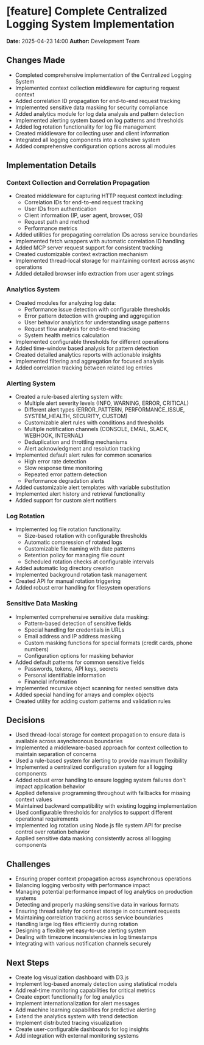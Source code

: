 # [feature] Complete Centralized Logging System Implementation

**Date:** 2025-04-23 14:00
**Author:** Development Team

## Changes Made
- Completed comprehensive implementation of the Centralized Logging System
- Implemented context collection middleware for capturing request context
- Added correlation ID propagation for end-to-end request tracking
- Implemented sensitive data masking for security compliance
- Added analytics module for log data analysis and pattern detection
- Implemented alerting system based on log patterns and thresholds
- Added log rotation functionality for log file management
- Created middleware for collecting user and client information
- Integrated all logging components into a cohesive system
- Added comprehensive configuration options across all modules

## Implementation Details

### Context Collection and Correlation Propagation
- Created middleware for capturing HTTP request context including:
  - Correlation IDs for end-to-end request tracking
  - User IDs from authentication
  - Client information (IP, user agent, browser, OS)
  - Request path and method
  - Performance metrics
- Added utilities for propagating correlation IDs across service boundaries
- Implemented fetch wrappers with automatic correlation ID handling
- Added MCP server request support for consistent tracking
- Created customizable context extraction mechanism
- Implemented thread-local storage for maintaining context across async operations
- Added detailed browser info extraction from user agent strings

### Analytics System
- Created modules for analyzing log data:
  - Performance issue detection with configurable thresholds
  - Error pattern detection with grouping and aggregation
  - User behavior analytics for understanding usage patterns
  - Request flow analysis for end-to-end tracking
  - System health metrics calculation
- Implemented configurable thresholds for different operations
- Added time-window based analysis for pattern detection
- Created detailed analytics reports with actionable insights
- Implemented filtering and aggregation for focused analysis
- Added correlation tracking between related log entries

### Alerting System
- Created a rule-based alerting system with:
  - Multiple alert severity levels (INFO, WARNING, ERROR, CRITICAL)
  - Different alert types (ERROR_PATTERN, PERFORMANCE_ISSUE, SYSTEM_HEALTH, SECURITY, CUSTOM)
  - Customizable alert rules with conditions and thresholds
  - Multiple notification channels (CONSOLE, EMAIL, SLACK, WEBHOOK, INTERNAL)
  - Deduplication and throttling mechanisms
  - Alert acknowledgment and resolution tracking
- Implemented default alert rules for common scenarios
  - High error rate detection
  - Slow response time monitoring
  - Repeated error pattern detection
  - Performance degradation alerts
- Added customizable alert templates with variable substitution
- Implemented alert history and retrieval functionality
- Added support for custom alert notifiers

### Log Rotation
- Implemented log file rotation functionality:
  - Size-based rotation with configurable thresholds
  - Automatic compression of rotated logs
  - Customizable file naming with date patterns
  - Retention policy for managing file count
  - Scheduled rotation checks at configurable intervals
- Added automatic log directory creation
- Implemented background rotation task management
- Created API for manual rotation triggering
- Added robust error handling for filesystem operations

### Sensitive Data Masking
- Implemented comprehensive sensitive data masking:
  - Pattern-based detection of sensitive fields
  - Special handling for credentials in URLs
  - Email address and IP address masking
  - Custom masking functions for special formats (credit cards, phone numbers)
  - Configuration options for masking behavior
- Added default patterns for common sensitive fields
  - Passwords, tokens, API keys, secrets
  - Personal identifiable information
  - Financial information
- Implemented recursive object scanning for nested sensitive data
- Added special handling for arrays and complex objects
- Created utility for adding custom patterns and validation rules

## Decisions
- Used thread-local storage for context propagation to ensure data is available across asynchronous boundaries
- Implemented a middleware-based approach for context collection to maintain separation of concerns
- Used a rule-based system for alerting to provide maximum flexibility
- Implemented a centralized configuration system for all logging components
- Added robust error handling to ensure logging system failures don't impact application behavior
- Applied defensive programming throughout with fallbacks for missing context values
- Maintained backward compatibility with existing logging implementation
- Used configurable thresholds for analytics to support different operational requirements
- Implemented log rotation using Node.js file system API for precise control over rotation behavior
- Applied sensitive data masking consistently across all logging components

## Challenges
- Ensuring proper context propagation across asynchronous operations
- Balancing logging verbosity with performance impact
- Managing potential performance impact of log analytics on production systems
- Detecting and properly masking sensitive data in various formats
- Ensuring thread safety for context storage in concurrent requests
- Maintaining correlation tracking across service boundaries
- Handling large log files efficiently during rotation
- Designing a flexible yet easy-to-use alerting system
- Dealing with timezone inconsistencies in log timestamps
- Integrating with various notification channels securely

## Next Steps
- Create log visualization dashboard with D3.js
- Implement log-based anomaly detection using statistical models
- Add real-time monitoring capabilities for critical metrics
- Create export functionality for log analytics
- Implement internationalization for alert messages
- Add machine learning capabilities for predictive alerting
- Extend the analytics system with trend detection
- Implement distributed tracing visualization
- Create user-configurable dashboards for log insights
- Add integration with external monitoring systems
